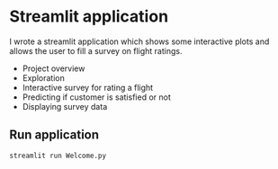 # Streamlit application

I wrote a streamlit application which shows some interactive plots and allows the user to
fill a survey on flight ratings.

- Project overview
- Exploration
- Interactive survey for rating a flight
- Predicting if customer is satisfied or not
- Displaying survey data

## Run application
`streamlit run Welcome.py`
